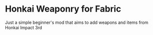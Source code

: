# Honkai Weaponry for Fabric

Just a simple beginner's mod that aims to add weapons and items from Honkai Impact 3rd